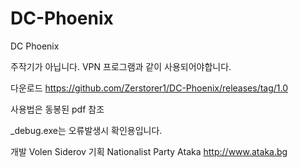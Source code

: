 # DC-Phoenix
DC Phoenix


주작기가 아닙니다.
VPN 프로그램과 같이 사용되어야합니다.


다운로드
https://github.com/Zerstorer1/DC-Phoenix/releases/tag/1.0

사용법은 동봉된 pdf 참조

_debug.exe는 오류발생시 확인용입니다.

개발 Volen Siderov
기획 Nationalist Party Ataka
http://www.ataka.bg
